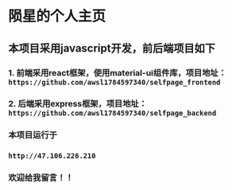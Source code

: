#  陨星的个人主页
## 本项目采用javascript开发，前后端项目如下
### 1. 前端采用react框架，使用material-ui组件库，项目地址：```https://github.com/awsl1784597340/selfpage_frontend```
### 2. 后端采用express框架，项目地址：```https://github.com/awsl1784597340/selfpage_backend```
### 本项目运行于 
### ```http://47.106.226.210```
### 欢迎给我留言！！
